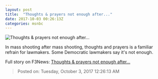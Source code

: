 ```yaml
---
layout: post
title:  "Thoughts & prayers not enough after..."
date: 2017-10-03 00:26:13Z
categories: msnbc
---
```


![Thoughts & prayers not enough after...](http://media1.s-nbcnews.com/j/MSNBC/Components/Video/201710/2017-10-03T00-27-14-833Z--1280x720.video_1067x600.jpg)

In mass shooting after mass shooting, thoughts and prayers is a familiar refrain for lawmakers. Some Democratic lawmakers say it's not enough.


Full story on F3News: [Thoughts & prayers not enough after...](http://www.f3nws.com/n/v3kgeE)

> Posted on: Tuesday, October 3, 2017 12:26:13 AM
